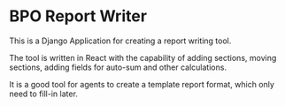 # BPO Report Writer

This is a Django Application for creating a report writing tool.

The tool is written in React with the capability of adding sections, moving sections, adding fields for auto-sum and other calculations.

It is a good tool for agents to create a template report format, which only need to fill-in later.
